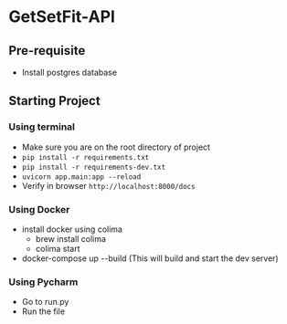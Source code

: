 # GetSetFit-API

## Pre-requisite
- Install postgres database

## Starting Project
### Using terminal
- Make sure you are on the root directory of project
- `pip install -r requirements.txt`
- `pip install -r requirements-dev.txt`
- `uvicorn app.main:app --reload`
- Verify in browser `http://localhost:8000/docs`

### Using Docker
- install docker using colima
  - brew install colima
  - colima start
- docker-compose up --build (This will build and start the dev server)

### Using Pycharm
- Go to run.py
- Run the file
